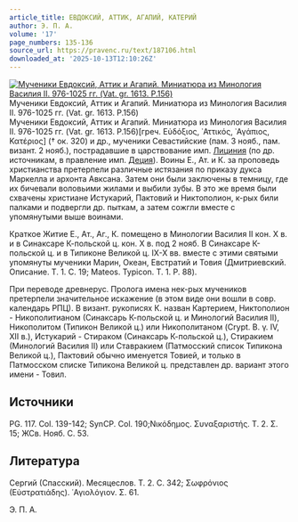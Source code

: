 ```yaml
---
article_title: ЕВДОКСИЙ, АТТИК, АГАПИЙ, КАТЕРИЙ
author: Э. П. А.
volume: '17'
page_numbers: 135-136
source_url: https://pravenc.ru/text/187106.html
downloaded_at: '2025-10-13T12:10:26Z'
---
```


[![Мученики Евдоксий, Аттик и Агапий. Миниатюра из Минология Василия II. 976-1025 гг. (Vat. gr. 1613. P.156)](https://pravenc.ru/data/549/492/1234/i200.jpg "Кликните для увеличения картинки")](https://pravenc.ru/data/549/492/1234/i400.jpg)Мученики Евдоксий, Аттик и Агапий. Миниатюра из Минология Василия II. 976-1025 гг. (Vat. gr. 1613. P.156)  
Мученики Евдоксий, Аттик и Агапий. Миниатюра из Минология Василия II. 976-1025 гг. (Vat. gr. 1613. P.156)[греч. Εὐδόξιος, ᾿Αττικός, ᾿Αγάπιος, Κατέριος] († ок. 320) и др., мученики Севастийские (пам. 3 нояб., пам. визант. 2 нояб.), пострадавшие в царствование имп. [Лициния](https://pravenc.ru/text/Лициний.html) (по др. источникам, в правление имп. [Деция](https://pravenc.ru/text/Деций.html)). Воины Е., Ат. и К. за проповедь христианства претерпели различные истязания по приказу дукса Маркелла и архонта Авксана. Затем они были заключены в темницу, где их бичевали воловьими жилами и выбили зубы. В это же время были схвачены христиане Истукарий, Пактовий и Никтополион, к-рых били палками и подвергли др. пыткам, а затем сожгли вместе с упомянутыми выше воинами.

Краткое Житие Е., Ат., Аг., К. помещено в Минологии Василия II кон. X в. и в Синаксаре К-польской ц. кон. X в. под 2 нояб. В Синаксаре К-польской ц. и в Типиконе Великой ц. IX-X вв. вместе с этими святыми упомянуты мученики Марин, Океан, Евстратий и Товия (Дмитриевский. Описание. Т. 1. С. 19; Mateos. Typicon. Т. 1. P. 88).

При переводе древнерус. Пролога имена нек-рых мучеников претерпели значительное искажение (в этом виде они вошли в совр. календарь РПЦ). В визант. рукописях К. назван Картерием, Никтополион - Никополитианом (Синаксарь К-польской ц. и Минологий Василия II), Никополитом (Типикон Великой ц.) или Никополитаном (Crypt. Β. γ. IV, XII в.), Истукарий - Стираком (Синаксарь К-польской ц.), Стиракием (Минологий Василия II) или Ставракием (Патмосский список Типикона Великой ц.), Пактовий обычно именуется Товией, и только в Патмосском списке Типикона Великой ц. представлен др. вариант этого имени - Товил.

## Источники

PG. 117. Col. 139-142; SynCP. Col. 190;Νικόδημος. Συναξαριστής. Τ. 2. Σ. 15; ЖСв. Нояб. С. 53.

## Литература

Сергий (Спасский). Месяцеслов. Т. 2. С. 342; Σωφρόνιος (Εὐστρατιάδης). ῾Αγιολόγιον. Σ. 61.

Э. П. А.
